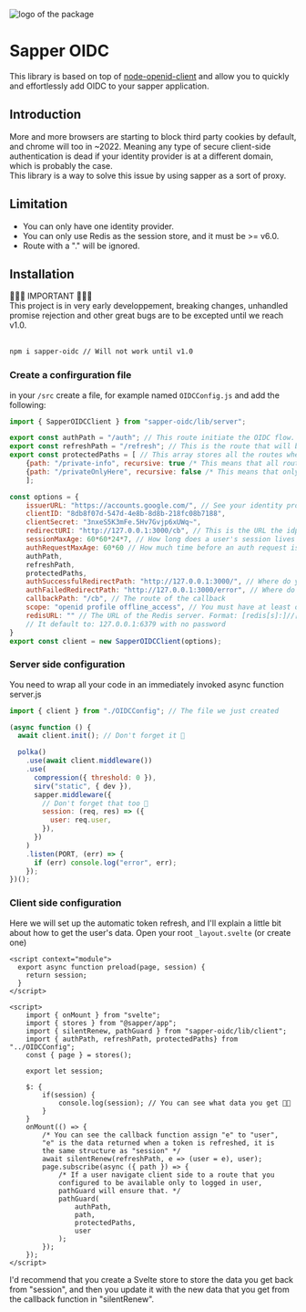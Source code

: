 ![logo of the package](https://i.imgur.com/Pv05YSp.png)

# Sapper OIDC

This library is based on top of [node-openid-client](https://github.com/panva/node-openid-client) and allow you to quickly and effortlessly add OIDC to your sapper application. <br>

## Introduction

More and more browsers are starting to block third party cookies by default, and chrome will too in ~2022. Meaning any type of secure client-side authentication is dead if your identity provider is at a different domain, which is probably the case. <br>
This library is a way to solve this issue by using sapper as a sort of proxy. <br>

## Limitation

- You can only have one identity provider.
- You can only use Redis as the session store, and it must be >= v6.0.
- Route with a "." will be ignored.

## Installation

🚧🚧🚧 IMPORTANT 🚧🚧🚧<br>
This project is in very early developpement, breaking changes, unhandled promise rejection and other great bugs are to be excepted until we reach v1.0.<br> <br>

```bash
npm i sapper-oidc // Will not work until v1.0
```

### Create a confirguration file

in your `/src` create a file, for example named `OIDCConfig.js` and add the following:

```js
import { SapperOIDCClient } from "sapper-oidc/lib/server";

export const authPath = "/auth"; // This route initiate the OIDC flow.
export const refreshPath = "/refresh"; // This is the route that will be called when tokens need to be refreshed
export const protectedPaths = [ // This array stores all the routes where the user MUST be logged in, if not he will be redirected to the identity provider.
    {path: "/private-info", recursive: true /* This means that all route starting with /private-info requires the user to be logged in*/ },
    {path: "/privateOnlyHere", recursive: false /* This means that only /privateOnlyHere requires the user to be logged in, /privateOnlyHere/1234569 doesn't require the user to be logged in*/ }
    ];

const options = {
    issuerURL: "https://accounts.google.com/", // See your identity provider documentation
    clientID: "8db8f07d-547d-4e8b-8d8b-218fc08b7188",
    clientSecret: "3nxeS5K3mFe.5Hv7Gvjp6xUWq~",
    redirectURI: "http://127.0.0.1:3000/cb", // This is the URL the idp will redirect the user to. It must be the callback route that you will define bellow.
    sessionMaxAge: 60*60*24*7, // How long does a user's session lives for (in seconds)
    authRequestMaxAge: 60*60 // How much time before an auth request is deemed invalid (in seconds).
    authPath,
    refreshPath,
    protectedPaths,
    authSuccessfulRedirectPath: "http://127.0.0.1:3000/", // Where do you want the user to be redirected to upon successful auth
    authFailedRedirectPath: "http://127.0.0.1:3000/error", // Where do you want the user to be redirected to upon failed auth
    callbackPath: "/cb", // The route of the callback
    scope: "openid profile offline_access", // You must have at least openid and offline_access
    redisURL: "" // The URL of the Redis server. Format: [redis[s]:]//[[user][:password@]][host][:port][/db-number][?db=db-number[&password=bar[&option=value]]] (More info avaliable at IANA).
    // It default to: 127.0.0.1:6379 with no password
}
export const client = new SapperOIDCClient(options);
```

### Server side configuration

You need to wrap all your code in an immediately invoked async function<br>
server.js

```js
import { client } from "./OIDCConfig"; // The file we just created

(async function () {
  await client.init(); // Don't forget it 🚦

  polka()
    .use(await client.middleware())
    .use(
      compression({ threshold: 0 }),
      sirv("static", { dev }),
      sapper.middleware({
        // Don't forget that too 🚦
        session: (req, res) => ({
          user: req.user,
        }),
      })
    )
    .listen(PORT, (err) => {
      if (err) console.log("error", err);
    });
})();
```

### Client side configuration

Here we will set up the automatic token refresh, and I'll explain a little bit about how to get the user's data.
Open your root `_layout.svelte` (or create one)

```svelte
<script context="module">
  export async function preload(page, session) {
    return session;
  }
</script>

<script>
    import { onMount } from "svelte";
    import { stores } from "@sapper/app";
    import { silentRenew, pathGuard } from "sapper-oidc/lib/client";
    import { authPath, refreshPath, protectedPaths} from "../OIDCConfig";
    const { page } = stores();

    export let session;

    $: {
        if(session) {
            console.log(session); // You can see what data you get 👩‍🔬
        }
    }
    onMount(() => {
        /* You can see the callback function assign "e" to "user",
        "e" is the data returned when a token is refreshed, it is
        the same structure as "session" */
        await silentRenew(refreshPath, e => (user = e), user);
        page.subscribe(async ({ path }) => {
            /* If a user navigate client side to a route that you
            configured to be available only to logged in user,
            pathGuard will ensure that. */
            pathGuard(
                authPath,
                path,
                protectedPaths,
                user
            );
        });
    });
</script>
```

I'd recommend that you create a Svelte store to store the data you get back from "session", and then you update it with the new data that you get from the callback function in "silentRenew".
